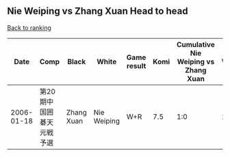 ## Nie Weiping vs Zhang Xuan Head to head

[Back to ranking](../../index.md)




| **Date** | **Comp** | **Black** | **White** | **Game result** | **Komi** | **Cumulative Nie Weiping vs Zhang Xuan** | **Nie Weiping streak** | **Zhang Xuan streak** | 
| --- | --- | --- | --- | --- | --- | --- | --- | --- |
| 2006-01-18 | 第20期中国囲碁天元戦予選 | Zhang Xuan | Nie Weiping | W+R | 7.5 | 1:0 | 1 | 0 |




